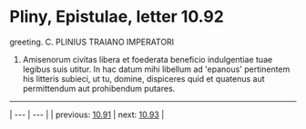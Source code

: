 # Pliny, Epistulae, letter 10.92

greeting. C. PLINIUS TRAIANO IMPERATORI



1. Amisenorum civitas libera et foederata beneficio indulgentiae tuae legibus suis utitur. In hac datum mihi libellum ad 'epanous' pertinentem his litteris subieci, ut tu, domine, dispiceres quid et quatenus aut permittendum aut prohibendum putares.



---

| --- | --- |
| previous: [10.91](../10.91/) | next: [10.93](../10.93/) |